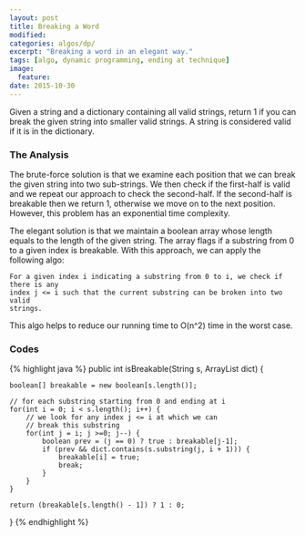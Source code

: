 ```yaml
---
layout: post
title: Breaking a Word
modified:
categories: algos/dp/
excerpt: "Breaking a word in an elegant way."
tags: [algo, dynamic programming, ending at technique]
image:
  feature:
date: 2015-10-30
---
```


Given a string and a dictionary containing all valid strings, return 1 if you can break the given string into smaller valid strings. A string is considered valid if it is in the dictionary.

### The Analysis
The brute-force solution is that we examine each position that we can break the given string into two sub-strings. We then check if the first-half is valid and we repeat our approach to check the second-half. If the second-half is breakable then we return 1, otherwise we move on to the next position. However, this problem has an exponential time complexity.

The elegant solution is that we maintain a boolean array whose length equals to the length of the given string. The array flags if a substring from 0 to a given index is breakable. With this approach, we can apply the following algo:

	For a given index i indicating a substring from 0 to i, we check if there is any 
	index j <= i such that the current substring can be broken into two valid 
	strings. 

This algo helps to reduce our running time to O(n^2) time in the worst case.

### Codes
{% highlight java %}
public int isBreakable(String s, ArrayList<String> dict) {
	
	boolean[] breakable = new boolean[s.length()];
	
	// for each substring starting from 0 and ending at i
	for(int i = 0; i < s.length(); i++) {
		// we look for any index j <= i at which we can 
		// break this substring
		for(int j = i; j >=0; j--) {
			boolean prev = (j == 0) ? true : breakable[j-1];
			if (prev && dict.contains(s.substring(j, i + 1))) {
				breakable[i] = true;
				break;
			}
		}
	}
	
	return (breakable[s.length() - 1]) ? 1 : 0;
}
{% endhighlight %}
